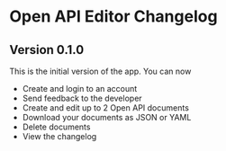 # Open API Editor Changelog

## Version 0.1.0

This is the initial version of the app. You can now

- Create and login to an account
- Send feedback to the developer
- Create and edit up to 2 Open API documents
- Download your documents as JSON or YAML
- Delete documents
- View the changelog

